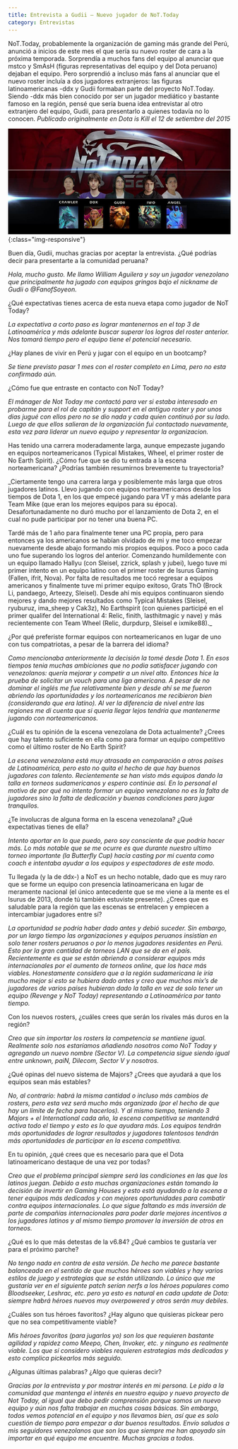```yaml
---
title: Entrevista a Gudii — Nuevo jugador de NoT.Today
category: Entrevistas
---
```


NoT.Today, probablemente la organización de gaming más grande del Perú, anunció a inicios de este mes el que sería su nuevo roster de cara a la próxima temporada. Sorprendía a muchos fans del equipo al anunciar que mstco y SmAsH (figuras representativas del equipo y del Dota peruano) dejaban el equipo. Pero sorprendió a incluso más fans al anunciar que el nuevo roster incluía a dos jugadores extranjeros: las figuras latinoamericanas -ddx y Gudii formaban parte del proyecto NoT.Today. Siendo -ddx más bien conocido por ser un jugador mediático y bastante famoso en la región, pensé que sería buena idea entrevistar al otro extranjero del equipo, Gudii, para presentarlo a quienes todavía no lo conocen. *Publicado originalmente en Dota is Kill el 12 de setiembre del 2015*

![Roster internacional de Not Today](/images/posts/notgudii.jpg){:class="img-responsive"}

Buen día, Gudii, muchas gracias por aceptar la entrevista. ¿Qué podrías decir para presentarte a la comunidad peruana?

_Hola, mucho gusto. Me llamo William Aguilera y soy un jugador venezolano que principalmente ha jugado con equipos gringos bajo el nickname de Gudii o @FanofSoyeon._

¿Qué expectativas tienes acerca de esta nueva etapa como jugador de NoT Today?

_La expectativa a corto paso es lograr mantenernos en el top 3 de Latinoamérica y más adelante buscar superar los logros del roster anterior. Nos tomará tiempo pero el equipo tiene el potencial necesario._

¿Hay planes de vivir en Perú y jugar con el equipo en un bootcamp?

_Se tiene previsto pasar 1 mes con el roster completo en Lima, pero no esta confirmado aún._

¿Cómo fue que entraste en contacto con NoT Today?

_El mánager de Not Today me contactó para ver si estaba interesado en probarme para el rol de capitán y support en el antiguo roster y por unos dias jugué con ellos pero no se dio nada y cada quien continuó por su lado. Luego de que ellos salieran de la organización fui contactado nuevamente, esta vez para liderar un nuevo equipo y representar la organizacion._

Has tenido una carrera moderadamente larga, aunque empezaste jugando en equipos norteamericanos (Typical Mistakes, Wheel, el primer roster de No Earth Spirit). ¿Cómo fue que se dio tu entrada a la escena norteamericana? ¿Podrías también resumirnos brevemente tu trayectoria?

_Ciertamente tengo una carrera larga y posiblemente más larga que otros jugadores latinos. Llevo jugando con equipos norteamericanos desde los tiempos de Dota 1, en los que empecé jugando para VT y más adelante para Team Mike (que eran los mejores equipos para su época). Desafortunadamente no duró mucho por el lanzamiento de Dota 2, en el cual no pude participar por no tener una buena PC.

Tardé más de 1 año para finalmente tener una PC propia, pero para entonces ya los americanos se habían olvidado de mi y me toco empezar nuevamente desde abajo formando mis propios equipos. Poco a poco cada uno fue superando los logros del anterior. Comenzando humildemente con un equipo llamado Hallyu (con Sleisel, zzrick, splash y jubei), luego tuve mi primer intento en un equipo latino con el primer roster de Isurus Gaming (Fallen, ifrit, Nova). Por falta de resultados me tocó regresar a equipos americanos y finalmente tuve mi primer equipo exitoso, Grats ThO (Brock Li, pandaego, Arteezy, Sleisel). Desde ahí mis equipos continuaron siendo mejores y dando mejores resultados como Typical Mistakes (Sleisel, ryuburuz, ima_sheep y Cak3z), No Earthspirit (con quienes participé en el primer qualifer del International 4: Relic, finith, lasthitmagic y nave) y más recientemente con Team Wheel (Relic, durpdurp, Sleisel e ixmike88)._

¿Por qué preferiste formar equipos con norteamericanos en lugar de uno con tus compatriotas, a pesar de la barrera del idioma?

_Como mencionaba anteriormente la decisión la tomé desde Dota 1. En esos tiempos tenia muchas ambiciones que no podia satisfacer jugando con venezolanos: quería mejorar y competir a un nivel alto. Entonces hice la prueba de solicitar un vouch para una liga americana. A pesar de no dominar el inglés me fue relativamente bien y desde ahí se me fueron abriendo las oportunidades y los norteamericanos me recibieron bien (considerando que era latino). Al ver la diferencia de nivel entre las regiones me di cuenta que si queria llegar lejos tendría que mantenerme jugando con norteamericanos._

¿Cuál es tu opinión de la escena venezolana de Dota actualmente? ¿Crees que hay talento suficiente en ella como para formar un equipo competitivo como el último roster de No Earth Spirit?

_La escena venezolana está muy atrasada en comparación a otros países de Latinoamérica, pero esto no quita el hecho de que hay buenos jugadores con talento. Recientemente se han visto más equipos dando la talla en torneos sudamericanos y espero continúe así. En lo personal el motivo de por qué no intento formar un equipo venezolano no es la falta de jugadores sino la falta de dedicación y buenas condiciones para jugar tranquilos._

¿Te involucras de alguna forma en la escena venezolana? ¿Qué expectativas tienes de ella?

_Intento aportar en lo que puedo, pero soy consciente de que podría hacer más. Lo más notable que se me ocurre es que durante nuestro ultimo torneo importante (la Butterfly Cup) hacía casting por mi cuenta como coach e intentaba ayudar a los equipos y espectadores de este modo._

Tu llegada (y la de ddx-) a NoT es un hecho notable, dado que es muy raro que se forme un equipo con presencia latinoamericana en lugar de meramente nacional (el único antecedente que se me viene a la mente es el Isurus de 2013, donde tú también estuviste presente). ¿Crees que es saludable para la región que las escenas se entrelacen y empiecen a intercambiar jugadores entre sí?

_La oportunidad se podría haber dado antes y debió suceder. Sin embargo, por un largo tiempo las organizaciones y equipos peruanos insistían en solo tener rosters peruanos o por lo menos jugadores residentes en Perú. Esto por la gran cantidad de torneos LAN que se da en el país. Recientemente es que se están abriendo a considerar equipos más internacionales por el aumento de torneos online, que los hace más viables. Honestamente considero que a la región sudamericana le iría mucho mejor si esto se hubiera dado antes y creo que muchos mix’s de jugadores de varios países hubieran dado la talla en vez de solo tener un equipo (Revenge y NoT Today) representando a Latinoamérica por tanto tiempo._

Con los nuevos rosters, ¿cuáles crees que serán los rivales más duros en la región?

_Creo que sin importar los rosters la competencia se mantiene igual. Realmente solo nos estaríamos añadiendo nosotros como NoT Today y agregando un nuevo nombre (Sector V). La competencia sigue siendo igual entre unknown, paiN, Dilecom, Sector V y nosotros._

¿Qué opinas del nuevo sistema de Majors? ¿Crees que ayudará a que los equipos sean más estables?

_No, al contrario: habrá la misma cantidad o incluso más cambios de rosters, pero esta vez será mucho más organizado (por el hecho de que hay un límite de fecha para hacerlos). Y al mismo tiempo, teniendo 3 Majors + el International cada año, la escena competitiva se mantendrá activa todo el tiempo y esto es lo que ayudara más. Los equipos tendrán más oportunidades de lograr resultados y jugadores talentosos tendrán más oportunidades de participar en la escena competitiva._

En tu opinión, ¿qué crees que es necesario para que el Dota latinoamericano destaque de una vez por todas?

_Creo que el problema principal siempre será las condiciones en las que los latinos juegan. Debido a esto muchas organizaciones están tomando la decisión de invertir en Gaming Houses y esto está ayudando a la escena a tener equipos más dedicados y con mejores oportunidades para combatir contra equipos internacionales. Lo que sigue faltando es más inversión de parte de compañías internacionales para poder darle mejores incentivos a los jugadores latinos y al mismo tiempo promover la inversión de otros en torneos._

¿Qué es lo que más detestas de la v6.84? ¿Qué cambios te gustaría ver para el próximo parche?

_No tengo nada en contra de esta versión. De hecho me parece bastante balanceada en el sentido de que muchos héroes son viables y hay varios estilos de juego y estrategias que se están utilizando. Lo único que me gustaría ver en el siguiente patch serían nerfs a los héroes populares como Bloodseeker, Leshrac, etc. pero ya esto es natural en cada update de Dota: siempre habrá héroes nuevos muy overpowered y otros serán muy debiles._

¿Cuáles son tus héroes favoritos? ¿Hay alguno que quisieras pickear pero que no sea competitivamente viable?

_Mis héroes favoritos (para jugarlos yo) son los que requieren bastante agilidad y rapidez como Meepo, Chen, Invoker, etc. y ninguno es realmente viable.  Los que sí considero viables requieren estrategias más dedicadas y esto complica pickearlos más seguido._

¿Algunas últimas palabras? ¿Algo que quieras decir?

_Gracias por la entrevista y por mostrar interés en mi persona. Le pido a la comunidad que mantenga el interés en nuestro equipo y nuevo proyecto de Not Today, al igual que debo pedir comprensión porque somos un nuevo equipo y aún nos falta trabajar en muchas cosas básicas. Sin embargo, todos vemos potencial en el equipo y nos llevamos bien, así que es solo cuestión de tiempo para empezar a dar buenos resultados. Envío saludos a mis seguidores venezolanos que son los que siempre me han apoyado sin importar en qué equipo me encuentre. Muchas gracias a todos._